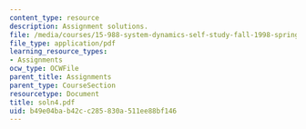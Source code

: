 ```yaml
---
content_type: resource
description: Assignment solutions.
file: /media/courses/15-988-system-dynamics-self-study-fall-1998-spring-1999/b49e04bab42cc285830a511ee88bf146_soln4.pdf
file_type: application/pdf
learning_resource_types:
- Assignments
ocw_type: OCWFile
parent_title: Assignments
parent_type: CourseSection
resourcetype: Document
title: soln4.pdf
uid: b49e04ba-b42c-c285-830a-511ee88bf146
---
```

